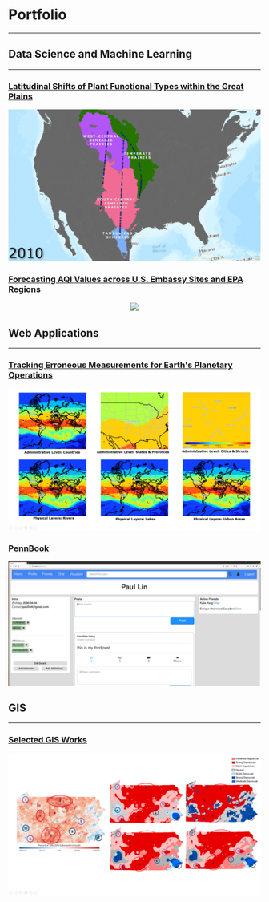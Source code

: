 # Portfolio
---
## Data Science and Machine Learning
---
### [Latitudinal Shifts of Plant Functional Types within the Great Plains](/posts/Lat_Shift.md)
<p align = "center"><img src="images/Lat_Shift/yearly_trans.gif?raw=true"></p>

### [Forecasting AQI Values across U.S. Embassy Sites and EPA Regions](/posts/AQI.md)
<p align = "center"><img src="images/AQI/japan.gif?raw=true"></p>

## Web Applications
---
### [Tracking Erroneous Measurements for Earth's Planetary Operations](/posts/TEMPO.md)
<center><img src="images/TEMPO/layering.PNG"/></center>

### [PennBook](/posts/PennBook.md)
<p align = "center"><img src="images/PennBook/profile.PNG?raw=true"></p>

## GIS
---
### [Selected GIS Works](/posts/GIS_works.md)
<p align = "center"><img src="images/GIS/election_thumbnail.PNG?raw=true"></p>

